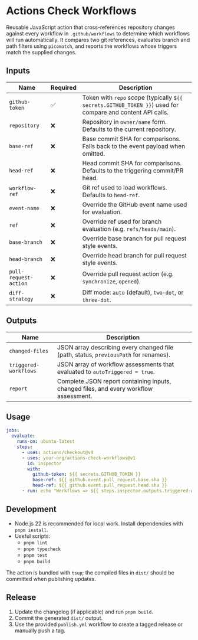# Actions Check Workflows

Reusable JavaScript action that cross-references repository changes against every workflow in `.github/workflows` to determine which workflows will run automatically. It compares two git references, evaluates branch and path filters using `picomatch`, and reports the workflows whose triggers match the supplied changes.

## Inputs

| Name | Required | Description |
| --- | --- | --- |
| `github-token` | ✅ | Token with `repo` scope (typically `${{ secrets.GITHUB_TOKEN }}`) used for compare and content API calls. |
| `repository` | ❌ | Repository in `owner/name` form. Defaults to the current repository. |
| `base-ref` | ❌ | Base commit SHA for comparisons. Falls back to the event payload when omitted. |
| `head-ref` | ❌ | Head commit SHA for comparisons. Defaults to the triggering commit/PR head. |
| `workflow-ref` | ❌ | Git ref used to load workflows. Defaults to `head-ref`. |
| `event-name` | ❌ | Override the GitHub event name used for evaluation. |
| `ref` | ❌ | Override ref used for branch evaluation (e.g. `refs/heads/main`). |
| `base-branch` | ❌ | Override base branch for pull request style events. |
| `head-branch` | ❌ | Override head branch for pull request style events. |
| `pull-request-action` | ❌ | Override pull request action (e.g. `synchronize`, `opened`). |
| `diff-strategy` | ❌ | Diff mode: `auto` (default), `two-dot`, or `three-dot`. |

## Outputs

| Name | Description |
| --- | --- |
| `changed-files` | JSON array describing every changed file (path, status, `previousPath` for renames). |
| `triggered-workflows` | JSON array of workflow assessments that evaluated to `autoTriggered = true`. |
| `report` | Complete JSON report containing inputs, changed files, and every workflow assessment. |

## Usage

```yaml
jobs:
  evaluate:
    runs-on: ubuntu-latest
    steps:
      - uses: actions/checkout@v4
      - uses: your-org/actions-check-workflows@v1
        id: inspector
        with:
          github-token: ${{ secrets.GITHUB_TOKEN }}
          base-ref: ${{ github.event.pull_request.base.sha }}
          head-ref: ${{ github.event.pull_request.head.sha }}
      - run: echo "Workflows => ${{ steps.inspector.outputs.triggered-workflows }}"
```

## Development

- Node.js 22 is recommended for local work. Install dependencies with `pnpm install`.
- Useful scripts:
  - `pnpm lint`
  - `pnpm typecheck`
  - `pnpm test`
  - `pnpm build`

The action is bundled with `tsup`; the compiled files in `dist/` should be committed when publishing updates.

## Release

1. Update the changelog (if applicable) and run `pnpm build`.
2. Commit the generated `dist/` output.
3. Use the provided `publish.yml` workflow to create a tagged release or manually push a tag.
